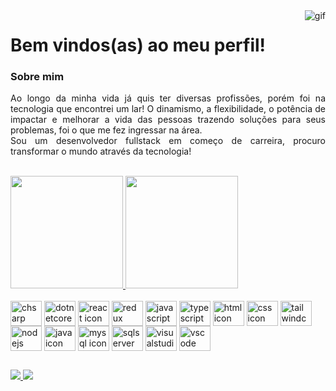 <img align="right" alt="gif" src="https://64.media.tumblr.com/524643d83a81c9cbcc55dc2f94a474c8/tumblr_muy14dY7mN1qkye9go1_400.gifv"/>

# Bem vindos(as) ao meu perfil!
 
  
### Sobre mim
<p align="justify">
  Ao longo da minha vida já quis ter diversas profissões, porém foi na tecnologia que encontrei um lar! O dinamismo, a flexibilidade, 
  o potência de impactar e melhorar a vida das pessoas trazendo soluções para seus problemas, foi o que me fez ingressar na área. <br>
  Sou um desenvolvedor fullstack em começo de carreira, procuro transformar o mundo através da tecnologia!
</p>  
<br>

<div>
  <a href="https://github.com/JP328"/> 
  <img height="180em" src="https://github-readme-stats.vercel.app/api/top-langs/?username=JP328&layout=compact&theme=dracula"/>
  <img height="180em" src="https://github-readme-stats.vercel.app/api?username=JP328&show_icons=true&theme=dracula"/>
</div>
    

<div style="display: inline-block;">
  <br>
  <img align="center" alt="chsarp icon" height="40" width="50" src="https://cdn.jsdelivr.net/gh/devicons/devicon/icons/csharp/csharp-original.svg"/>
  <img align="center" alt="dotnetcore icon" height="40" width="50" src="https://cdn.jsdelivr.net/gh/devicons/devicon/icons/dotnetcore/dotnetcore-original.svg"/>
  <img align="center" alt="react icon" height="40" width="50" src="https://cdn.jsdelivr.net/gh/devicons/devicon/icons/react/react-original.svg"/>
  <img align="center" alt="redux icon" height="40" width="50" src="https://cdn.jsdelivr.net/gh/devicons/devicon/icons/redux/redux-original.svg"/>
  <img align="center" alt="javascript icon" height="40" width="50" src="https://cdn.jsdelivr.net/gh/devicons/devicon/icons/javascript/javascript-plain.svg"/>
  <img align="center" alt="typescript icon" height="40" width="50" src="https://cdn.jsdelivr.net/gh/devicons/devicon/icons/typescript/typescript-original.svg"/>
  <img align="center" alt="html icon" height="40" width="50" src="https://cdn.jsdelivr.net/gh/devicons/devicon/icons/html5/html5-original.svg"/>
  <img align="center" alt="css icon" height="40" width="50" src="https://cdn.jsdelivr.net/gh/devicons/devicon/icons/css3/css3-original.svg"/>
  <img align="center" alt="tailwindcss icon" height="40" width="50" src="https://cdn.jsdelivr.net/gh/devicons/devicon/icons/tailwindcss/tailwindcss-plain.svg"/>
  <img align="center" alt="nodejs icon" height="40" width="50" src="https://cdn.jsdelivr.net/gh/devicons/devicon/icons/nodejs/nodejs-original.svg"/>
  <img align="center" alt="java icon" height="40" width="50" src="https://cdn.jsdelivr.net/gh/devicons/devicon/icons/java/java-original-wordmark.svg"/>
  <img align="center" alt="mysql icon" height="40" width="50" src="https://cdn.jsdelivr.net/gh/devicons/devicon/icons/mysql/mysql-original-wordmark.svg"/>
  <img align="center" alt="sqlserver icon" height="40" width="50" src="https://cdn.jsdelivr.net/gh/devicons/devicon/icons/microsoftsqlserver/microsoftsqlserver-plain-wordmark.svg"/>
  <img align="center" alt="visualstudio icon" height="40" width="50" src="https://cdn.jsdelivr.net/gh/devicons/devicon/icons/visualstudio/visualstudio-plain.svg"/>
  <img align="center" alt="vscode icon" height="40" width="50" src="https://cdn.jsdelivr.net/gh/devicons/devicon/icons/vscode/vscode-original.svg"/>
</div>

##
<div>
  <a href="https://www.linkedin.com/in/joaopedrodamaia/" target="_blank">
    <img src="https://img.shields.io/badge/LinkedIn-0077B5?style=for-the-badge&logo=linkedin&logoColor=white" />
  </a>
  
  <a href="mailto:joaopedrodamaia04@gmail.com" target="_blank">
    <img src="https://img.shields.io/badge/Gmail-D14836?style=for-the-badge&logo=gmail&logoColor=white" />
  </a>
</div>






